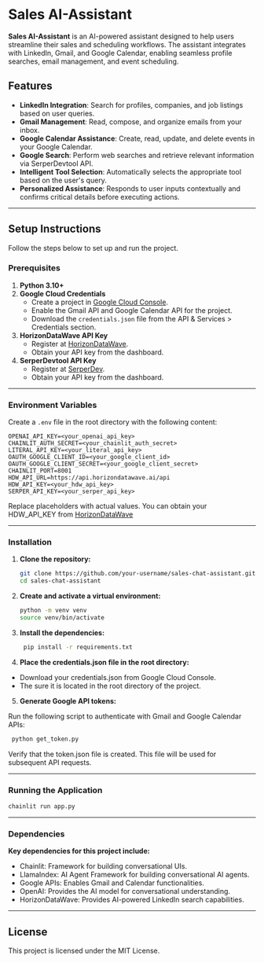 # Sales AI-Assistant

**Sales AI-Assistant** is an AI-powered assistant designed to help users streamline their sales and scheduling workflows. The assistant integrates with LinkedIn, Gmail, and Google Calendar, enabling seamless profile searches, email management, and event scheduling.

## Features
 
- **LinkedIn Integration**: Search for profiles, companies, and job listings based on user queries.
- **Gmail Management**: Read, compose, and organize emails from your inbox.
- **Google Calendar Assistance**: Create, read, update, and delete events in your Google Calendar.
- **Google Search**: Perform web searches and retrieve relevant information via SerperDevtool API.
- **Intelligent Tool Selection**: Automatically selects the appropriate tool based on the user's query.
- **Personalized Assistance**: Responds to user inputs contextually and confirms critical details before executing actions.

---

## Setup Instructions

Follow the steps below to set up and run the project.

### Prerequisites

1. **Python 3.10+**
2. **Google Cloud Credentials**
   - Create a project in [Google Cloud Console](https://console.cloud.google.com/).
   - Enable the Gmail API and Google Calendar API for the project.
   - Download the `credentials.json` file from the API & Services > Credentials section.
3. **HorizonDataWave API Key**
   - Register at [HorizonDataWave](https://horizondatawave.ai).
   - Obtain your API key from the dashboard.
4. **SerperDevtool API Key**
    - Register at [SerperDev](https://serper.dev).
    - Obtain your API key from the dashboard.

---

### Environment Variables

Create a `.env` file in the root directory with the following content:

```env
OPENAI_API_KEY=<your_openai_api_key>
CHAINLIT_AUTH_SECRET=<your_chainlit_auth_secret>
LITERAL_API_KEY=<your_literal_api_key>
OAUTH_GOOGLE_CLIENT_ID=<your_google_client_id>
OAUTH_GOOGLE_CLIENT_SECRET=<your_google_client_secret>
CHAINLIT_PORT=8001
HDW_API_URL=https://api.horizondatawave.ai/api
HDW_API_KEY=<your_hdw_api_key>
SERPER_API_KEY=<your_serper_api_key>
```

Replace placeholders with actual values. You can obtain your HDW_API_KEY from [HorizonDataWave](https://horizondatawave.ai)

---

### Installation

1. **Clone the repository:**
   ```bash
   git clone https://github.com/your-username/sales-chat-assistant.git
   cd sales-chat-assistant
   
2. **Create and activate a virtual environment:** 
   ```bash
   python -m venv venv
   source venv/bin/activate
   ```
   
3. **Install the dependencies:**
   ```bash
    pip install -r requirements.txt
    ```

4. **Place the credentials.json file in the root directory:**

 - Download your credentials.json from Google Cloud Console. 
 - The sure it is located in the root directory of the project.

5. **Generate Google API tokens:**

Run the following script to authenticate with Gmail and Google Calendar APIs:
   ```bash
    python get_token.py
   ```
Verify that the token.json file is created. This file will be used for subsequent API requests.

---

### Running the Application

   ```bash
   chainlit run app.py   
   ```

---

### Dependencies

**Key dependencies for this project include:**

 - Chainlit: Framework for building conversational UIs.
 - LlamaIndex: AI Agent Framework for building conversational AI agents.
 - Google APIs: Enables Gmail and Calendar functionalities.
 - OpenAI: Provides the AI model for conversational understanding.
 - HorizonDataWave: Provides AI-powered LinkedIn search capabilities.

---

## License

This project is licensed under the MIT License.